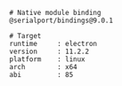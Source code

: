     # Native module binding
    @serialport/bindings@9.0.1

    # Target
    runtime     : electron
    version     : 11.2.2
    platform    : linux
    arch        : x64
    abi         : 85
